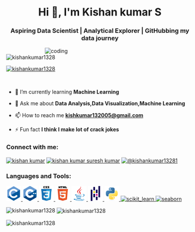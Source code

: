 <h1 align="center">Hi 👋, I'm Kishan kumar S</h1>
<h3 align="center">Aspiring Data Scientist | Analytical Explorer | GitHubbing my data journey</h3>
<img align="right" alt="coding" width="400" src="https://miro.medium.com/v2/resize:fit:1400/0*CHs47eo87tMPd_-q.gif">

<p align="left"> <img src="https://komarev.com/ghpvc/?username=kishankumar1328&label=Profile%20views&color=0e75b6&style=flat" alt="kishankumar1328" /> </p>

<p align="left"> <a href="https://github.com/ryo-ma/github-profile-trophy"><img src="https://github-profile-trophy.vercel.app/?username=kishankumar1328" alt="kishankumar1328" /></a> </p>

<p align="left"> <a href="https://twitter.com/" target="blank"><img src="https://img.shields.io/twitter/follow/?logo=twitter&style=for-the-badge" alt="" /></a> </p>

- 🌱 I’m currently learning **Machine Learning**

- 💬 Ask me about **Data Analysis,Data Visualization,Machine Learning**

- 📫 How to reach me **kishkumar132005@gmail.com**

- ⚡ Fun fact **I think I make lot of crack jokes**

<h3 align="left">Connect with me:</h3>
<p align="left">
<a href="https://linkedin.com/in/kishan kumar" target="blank"><img align="center" src="https://raw.githubusercontent.com/rahuldkjain/github-profile-readme-generator/master/src/images/icons/Social/linked-in-alt.svg" alt="kishan kumar" height="30" width="40" /></a>
<a href="https://kaggle.com/kishan kumar suresh kumar" target="blank"><img align="center" src="https://raw.githubusercontent.com/rahuldkjain/github-profile-readme-generator/master/src/images/icons/Social/kaggle.svg" alt="kishan kumar suresh kumar" height="30" width="40" /></a>
<a href="https://www.hackerrank.com/@kishankumar13281" target="blank"><img align="center" src="https://raw.githubusercontent.com/rahuldkjain/github-profile-readme-generator/master/src/images/icons/Social/hackerrank.svg" alt="@kishankumar13281" height="30" width="40" /></a>
</p>

<h3 align="left">Languages and Tools:</h3>
<p align="left"> <a href="https://www.cprogramming.com/" target="_blank" rel="noreferrer"> <img src="https://raw.githubusercontent.com/devicons/devicon/master/icons/c/c-original.svg" alt="c" width="40" height="40"/> </a> <a href="https://www.w3schools.com/cpp/" target="_blank" rel="noreferrer"> <img src="https://raw.githubusercontent.com/devicons/devicon/master/icons/cplusplus/cplusplus-original.svg" alt="cplusplus" width="40" height="40"/> </a> <a href="https://www.w3schools.com/css/" target="_blank" rel="noreferrer"> <img src="https://raw.githubusercontent.com/devicons/devicon/master/icons/css3/css3-original-wordmark.svg" alt="css3" width="40" height="40"/> </a> <a href="https://www.w3.org/html/" target="_blank" rel="noreferrer"> <img src="https://raw.githubusercontent.com/devicons/devicon/master/icons/html5/html5-original-wordmark.svg" alt="html5" width="40" height="40"/> </a> <a href="https://www.java.com" target="_blank" rel="noreferrer"> <img src="https://raw.githubusercontent.com/devicons/devicon/master/icons/java/java-original.svg" alt="java" width="40" height="40"/> </a> <a href="https://pandas.pydata.org/" target="_blank" rel="noreferrer"> <img src="https://raw.githubusercontent.com/devicons/devicon/2ae2a900d2f041da66e950e4d48052658d850630/icons/pandas/pandas-original.svg" alt="pandas" width="40" height="40"/> </a> <a href="https://www.python.org" target="_blank" rel="noreferrer"> <img src="https://raw.githubusercontent.com/devicons/devicon/master/icons/python/python-original.svg" alt="python" width="40" height="40"/> </a> <a href="https://scikit-learn.org/" target="_blank" rel="noreferrer"> <img src="https://upload.wikimedia.org/wikipedia/commons/0/05/Scikit_learn_logo_small.svg" alt="scikit_learn" width="40" height="40"/> </a> <a href="https://seaborn.pydata.org/" target="_blank" rel="noreferrer"> <img src="https://seaborn.pydata.org/_images/logo-mark-lightbg.svg" alt="seaborn" width="40" height="40"/> </a> </p>

<p><img align="left" src="https://github-readme-stats.vercel.app/api/top-langs?username=kishankumar1328&show_icons=true&locale=en&layout=compact" alt="kishankumar1328" /></p>

<p>&nbsp;<img align="center" src="https://github-readme-stats.vercel.app/api?username=kishankumar1328&show_icons=true&locale=en" alt="kishankumar1328" /></p>

<p><img align="center" src="https://github-readme-streak-stats.herokuapp.com/?user=kishankumar1328&" alt="kishankumar1328" /></p>
